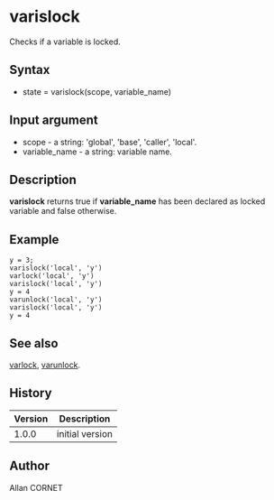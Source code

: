 

# varislock

Checks if a variable is locked.

## Syntax

- state = varislock(scope, variable_name)

## Input argument

 - scope - a string: 'global', 'base', 'caller', 'local'.
 - variable_name - a string: variable name.

## Description


  <p><b>varislock</b> returns true if <b>variable_name</b> has been declared as locked variable and false otherwise.</p>


## Example

```Nelson
y = 3;
varislock('local', 'y')
varlock('local', 'y')
varislock('local', 'y')
y = 4
varunlock('local', 'y')
varislock('local', 'y')
y = 4
```

## See also

[varlock](varlock.md), [varunlock](varunlock.md).
## History

|Version|Description|
|------|------|
|1.0.0|initial version|


## Author

Allan CORNET




